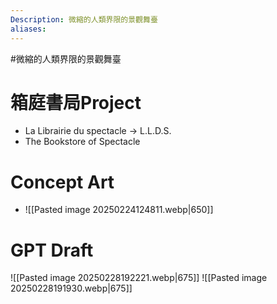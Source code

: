 ```yaml
---
Description: 微縮的人類界限的景觀舞臺
aliases:
---
```


#微縮的人類界限的景觀舞臺

# 箱庭書局Project
- La Librairie du spectacle → L.L.D.S.
- The Bookstore of Spectacle
# Concept Art
- ![[Pasted image 20250224124811.webp|650]]



# GPT Draft
![[Pasted image 20250228192221.webp|675]]
![[Pasted image 20250228191930.webp|675]]
